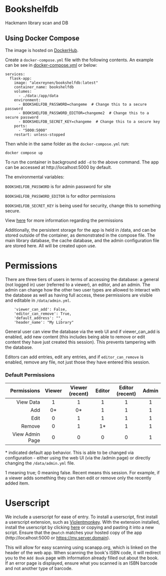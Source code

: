 # Bookshelfdb
Hackmann library scan and DB

## Using Docker Compose
The image is hosted on [DockerHub](https://hub.docker.com/r/alexreynen/bookshelfdb).

Create a ```docker-compose.yml``` file with the following contents. An example can be see in [docker-compose.yml](/docker-compose.yml) or below:
```
services:
  flask-app:
    image: "alexreynen/bookshelfdb:latest"
    container_name: bookshelfdb
    volumes:
      - ./data:/app/data
    environment:
      - BOOKSHELFDB_PASSWORD=changeme  # Change this to a secure password
      - BOOKSHELFDB_PASSWORD_EDITOR=changeme2  # Change this to a secure password
      - BOOKSHELFDB_SECRET_KEY=changeme  # Change this to a secure key
    ports:
      - "5000:5000"
    restart: unless-stopped

```

Then while in the same folder as the ``docker-compose.yml`` run:

```
docker compose up
```

To run the container in background add `-d` to the above command. The app can be accessed at http://localhost:5000 by default.

The environmental variables:

``BOOKSHELFDB_PASSWORD`` is for admin password for site 

``BOOKSHELFDB_PASSWORD_EDITOR`` is for editor permissions

``BOOKSHELFDB_SECRET_KEY`` is being used for security, change this to something secure.

View [here](#permissions) for more information regarding the permissions


Additionally, the persistent storage for the app is held in /data, and can be stored outside of the container, as demonstrated in the compose file. The main library database, the cache database, and the admin configuration file are stored here. All will be created upon use.



# Permissions

There are three tiers of users in terms of accessing the database: a general (not logged in) user (referred to a viewer), an editor, and an admin. The admin can change how the other two user types are allowed to interact with the database as well as having full access, these permissions are visible and editable in ``/data/admin.yml``.
```
    'viewer_can_add': False,
    'editor_can_remove': True,
    'default_address': "",
    'header_name': "My Library"
```

General user can view the database via the web UI and if viewer_can_add is enabled, add new content (this includes being able to remove or edit content they have just created this session).  This prevents tampering with the database.

Editors can add entries, edit any entries, and if ``editor_can_remove`` is enabled, remove any file, not just those they have entered this session.
### Default Permissions
|     Permissions | Viewer | Viewer (recent) | Editor | Editor (recent) | Admin |
|----------------:|:------:|:---------------:|:------:|:---------------:|:-----:|
|       View Data |   1    |        1        |   1    |        1        |   1   |
|             Add |   0*   |        0*       |   1    |        1        |   1   |
|            Edit |   0    |        1        |   1    |        1        |   1   |
|          Remove |   0    |        1        |   1*   |        1        |   1   |
| View Admin Page |   0    |        0        |   0    |        0        |   1   |

\* indicated default app behavior. This is able to be changed via configuration - either using the web UI (via the /admin page) or directly changing the ``/data/admin.yml`` file.

1 meaning true; 0 meaning false. Recent means this session. For example, if a viewer adds something they can then edit or remove only the recently added item. 

# Userscript
We include a userscript for ease of entry. To install a userscript, first install a userscript extension, such as [Violentmonkey]("https://violentmonkey.github.io/"). With the extension installed, install the userscript by clicking [here](https://github.com/HackmannInterns/bookshelfdb/raw/main/barcode.user.js) or copying and pasting it into a new script.  Ensure that the ``@match`` matches your hosted copy of the app (http://localhost:5000 or https://my.server.domain).

This will allow for easy scanning using scanapp.org, which is linked on the header of the web app. When scanning the book's ISBN code, it will redirect you to the ``Add Book`` page with information already filled out about the book. If an error page is displayed, ensure what you scanned is an ISBN barcode and not another type of barcode.
